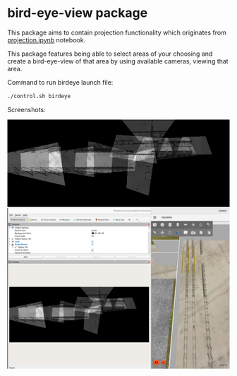 # bird-eye-view package

This package aims to contain projection functionality which originates from [projection.ipynb](../../camera_utility/projection.ipynb) notebook.

This package features being able to select areas of your choosing and create a bird-eye-view of that area by using available cameras, viewing that area. 

Command to run birdeye launch file:
```bash
./control.sh birdeye
```

Screenshots:

![bird eye view](../../resources/bird_eye_view.png)
![bird eye view gazebo ](../../resources/bird_eye_view_gazebo.png)